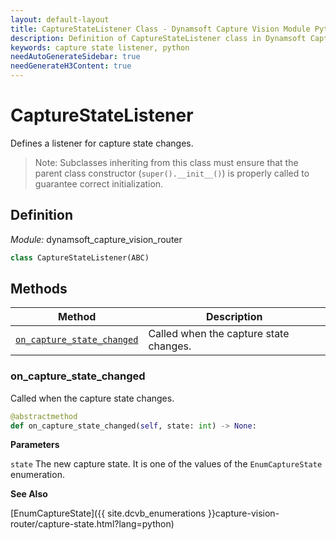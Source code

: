 ```yaml
---
layout: default-layout
title: CaptureStateListener Class - Dynamsoft Capture Vision Module Python Edition API Reference
description: Definition of CaptureStateListener class in Dynamsoft Capture Vision Module Python Edition.
keywords: capture state listener, python
needAutoGenerateSidebar: true
needGenerateH3Content: true
---
```


# CaptureStateListener

Defines a listener for capture state changes. 

>Note: Subclasses inheriting from this class must ensure that the parent class constructor (`super().__init__()`) is properly called to guarantee correct initialization.

## Definition

*Module:* dynamsoft_capture_vision_router

```python
class CaptureStateListener(ABC)
```

## Methods

| Method                                            | Description                            |
| ------------------------------------------------- | -------------------------------------- |
| [`on_capture_state_changed`](#on_capture_state_changed) | Called when the capture state changes. |

### on_capture_state_changed

Called when the capture state changes.

```python
@abstractmethod
def on_capture_state_changed(self, state: int) -> None:
```

**Parameters**

`state` The new capture state. It is one of the values of the `EnumCaptureState` enumeration.

**See Also**

[EnumCaptureState]({{ site.dcvb_enumerations }}capture-vision-router/capture-state.html?lang=python)
